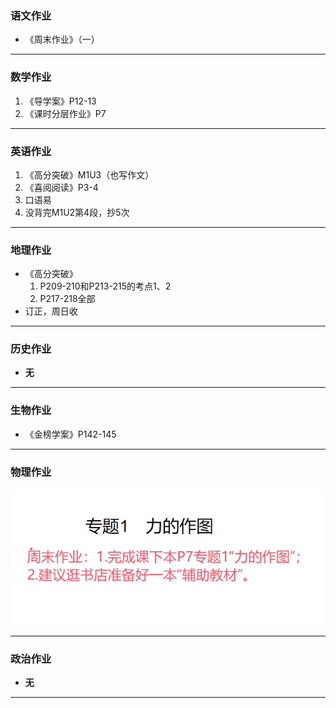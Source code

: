 ### 语文作业
* 《周末作业》（一）
---

### 数学作业
1. 《导学案》P12-13
2. 《课时分层作业》P7
---

### 英语作业
1. 《高分突破》M1U3（也写作文）
2. 《喜阅阅读》P3-4
3. 口语易
4. 没背完M1U2第4段，抄5次
---

### 地理作业
* 《高分突破》
    1. P209-210和P213-215的考点1、2
    2. P217-218全部
* 订正，周日收
---

### 历史作业
* **无**
---

### 生物作业
* 《金榜学案》P142-145
---

### 物理作业
![物理作业](../hw_G8S2/_images/2phs.jpg)

---

### 政治作业
* **无**
---
